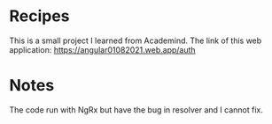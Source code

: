 # Recipes
This is a small project I learned from Academind.
The link of this web application: https://angular01082021.web.app/auth

# Notes
The code run with NgRx but have the bug in resolver and I cannot fix.
